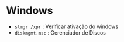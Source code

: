 # Windows

- `slmgr /xpr` : Verificar ativação do windows 
- `diskmgmt.msc` : Gerenciador de Discos

